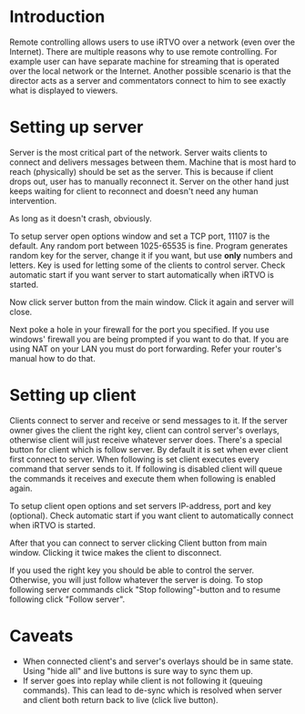 # Introduction #

Remote controlling allows users to use iRTVO over a network (even over the Internet). There are multiple reasons why to use remote controlling. For example user can have separate machine for streaming that is operated over the local network or the Internet. Another possible scenario is that the director acts as a server and commentators connect to him to see exactly what is displayed to viewers.

# Setting up server #

Server is the most critical part of the network. Server waits clients to connect and delivers messages between them. Machine that is most hard to reach (physically) should be set as the server. This is because if client drops out, user has to manually reconnect it. Server on the other hand just keeps waiting for client to reconnect and doesn't need any human intervention.

As long as it doesn't crash, obviously.

To setup server open options window and set a TCP port, 11107 is the default. Any random port between 1025-65535 is fine. Program generates random key for the server, change it if you want, but use **only** numbers and letters. Key is used for letting some of the clients to control server. Check automatic start if you want server to start automatically when iRTVO is started.

Now click server button from the main window. Click it again and server will close.

Next poke a hole in your firewall for the port you specified. If you use windows' firewall you are being prompted if you want to do that. If you are using NAT on your LAN you must do port forwarding. Refer your router's manual how to do that.

# Setting up client #

Clients connect to server and receive or send messages to it. If the server owner gives the client the right key, client can control server's overlays, otherwise client will just receive whatever server does. There's a special button for client which is follow server. By default it is set when ever client first connect to server. When following is set client executes every command that server sends to it. If following is disabled client will queue the commands it receives and execute them when following is enabled again.

To setup client open options and set servers IP-address, port and key (optional). Check automatic start if you want client to automatically connect when iRTVO is started.

After that you can connect to server clicking Client button from main window. Clicking it twice makes the client to disconnect.

If you used the right key you should be able to control the server. Otherwise, you will just follow whatever the server is doing. To stop following server commands click "Stop following"-button and to resume following click "Follow server".

# Caveats #

  * When connected client's and server's overlays should be in same state. Using "hide all" and live buttons is sure way to sync them up.
  * If server goes into replay while client is not following it (queuing commands). This can lead to de-sync which is resolved when server and client both return back to live (click live button).